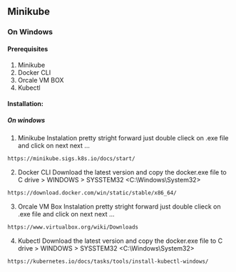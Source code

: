 ## Minikube

### On Windows
#### Prerequisites
1. Minikube
2. Docker CLI
3. Orcale VM BOX
4. Kubectl

#### Installation:
##### On windows

1. Minikube
Instalation pretty stright forward just double clieck on .exe file and click on next next ...
```sh
https://minikube.sigs.k8s.io/docs/start/
```
2. Docker CLI
Download the latest version and copy the docker.exe file to C drive > WINDOWS > SYSSTEM32 <C:\Windows\System32> 
```sh
https://download.docker.com/win/static/stable/x86_64/
```
3. Orcale VM Box
Instalation pretty stright forward just double clieck on .exe file and click on next next ...
```sh
https://www.virtualbox.org/wiki/Downloads
```
4. Kubectl
Download the latest version and copy the docker.exe file to C drive > WINDOWS > SYSSTEM32 <C:\Windows\System32>
```sh
https://kubernetes.io/docs/tasks/tools/install-kubectl-windows/
```
